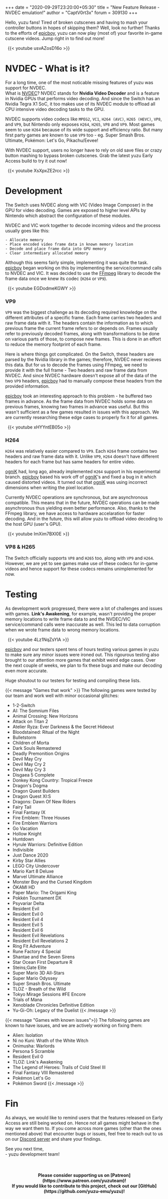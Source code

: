 +++
date = "2020-09-29T23:20:00+05:30"
title = "New Feature Release - NVDEC emulation!"
author = "CaptV0rt3x"
forum = 309130
+++

Hello, yuzu fans!
Tired of broken cutscenes and having to mash your controller buttons in hopes of skipping them? Well, look no further!
Thanks to the efforts of [epicboy](https://github.com/ameerj), yuzu can now play (most of) your favorite in-game cutscene videos.
Jump right in to find out more!
<!--more-->

&nbsp;
{{< youtube usvAZosD16o >}}

# NVDEC - What is it?

For a long time, one of the most noticable missing features of yuzu was support for NVDEC. <br>
What is [NVDEC](https://en.wikipedia.org/wiki/Nvidia_NVDEC)?
NVDEC stands for **Nvidia Video Decoder** and is a feature in Nvidia GPUs that performs video decoding.
And since the Switch has an Nvidia Tegra X1 SoC, it too makes use of its NVDEC module to offload all CPU intensive video decoding tasks to the GPU.

NVDEC supports video codecs like `MPEG2`, `VC1`, `H264 (AVC)`, `H265 (HEVC)`, `VP8`, and `VP9`, but Nintendo only exposes `H264`, `H265`, `VP8` and `VP9`.
Most games seem to use `H264` because of its wide support and efficiency ratio. 
But many first party games are known to use `VP9` too - eg. Super Smash Bros. Ultimate, Pokémon: Let's Go, Pikachu/Eevee!

With NVDEC support, users no longer have to rely on old save files or crazy button mashing to bypass broken cutscenes. 
Grab the latest yuzu Early Access build to try it out now!

&nbsp;
{{< youtube XsXpxZE2rcc >}}
&nbsp;

# Development

The Switch uses NVDEC along with VIC (Video Image Composer) in the GPU for video decoding.
Games are exposed to higher level APIs by Nintendo which abstract the configuration of these modules.

NVDEC and VIC work together to decode incoming videos and the process usually goes like this:

	- Allocate memory
	- Place encoded video frame data in known memory location
	- Decode and place frame data into GPU memory
	- Clear intermediary allocated memory

Although this seems fairly simple, implementing it was quite the task.
[epicboy](https://github.com/ameerj) began working on this by implementing the service/command calls to NVDEC and VIC.
It was decided to use the [FFmpeg](https://github.com/FFmpeg/FFmpeg) library to decode the frame data once we knew its codec (`H264` or `VP9`).	

&nbsp;
{{< youtube EGDodmeKGWY >}}
&nbsp;

### VP9 

`VP9` was the biggest challenge as its decoding required knowledge on the different attributes of a specific frame.
Each frame carries two headers and raw frame data with it.
The headers contain the information as to which previous frame the current frame refers to or depends on.
Frames usually refer to previously decoded frames, along with transformations to be done on various parts of those, to compose new frames.
This is done in an effort to reduce the memory footprint of each frame.

Here is where things got complicated.
On the Switch, these headers are parsed by the Nvidia library in the games; therefore, NVDEC never recieves this data.
But for us to decode the frames using FFmpeg, we need to provide it with the full frame - Two headers and raw frame data from NVDEC.
And since NVDEC hardware doesn't expose all of the data of the two `VP9` headers, [epicboy](https://github.com/ameerj) had to manually compose these headers from the provided information.

[epicboy](https://github.com/ameerj) took an interesting approach to this problem - he buffered two frames in advance.
As the frame data from NVDEC holds some data on previous frames, knowing two frames in advance was useful.
But this wasn't sufficient as a few games resulted in issues with this approach.
We are currently researching these edge cases to properly fix it for all games.

&nbsp;
{{< youtube xHYYntEB05o >}}
&nbsp;

### H264

`H264` was relatively easier compared to `VP9`.
Each `H264` frame contains two headers and raw frame data with it.
Unlike `VP9`, `H264` doesn't have different headers for each frame but has same headers for entire video.

[ogniK](https://github.com/ogniK5377) had, long ago, already implemented `H264` support in his experimental branch.
[epicboy](https://github.com/ameerj) based his work off of [ogniK](https://github.com/ogniK5377)'s and fixed a bug in it which caused distorted videos.
It turned out that [ogniK](https://github.com/ogniK5377) was using incorrect dimensions when writing the pixel location.

Currently NVDEC operations are synchronous, but are asynchronous compatible.
This means that in the future, NVDEC operations can be made asynchronous thus yielding even better performance.
Also, thanks to the FFmpeg library, we have access to hardware accelaration for faster decoding.
And in the future, this will allow yuzu to offload video decoding to the host GPU (user's GPU).

&nbsp;
{{< youtube ImXim7BXl0E >}}
&nbsp;

### VP8 & H265

The Switch officially supports `VP8` and `H265` too, along with `VP9` and `H264`.
However, we are yet to see games make use of these codecs for in-game videos and hence support for these codecs remains unimplemented for now.

# Testing

As development work progressed, there were a lot of challenges and issues with games.
**Link's Awakening**, for example, wasn't providing the proper memory locations to write frame data to and
the NVDEC/VIC service/command calls were inaccurate as well.
This led to data corruption when we wrote frame data to wrong memory locations.

&nbsp;
{{< youtube 4Lz1NqZsYlA >}}
&nbsp;

[epicboy](https://github.com/ameerj) and our testers spent tens of hours testing various games in yuzu to make sure any minor issues were ironed out.
This rigourous testing also brought to our attention more games that exhibit weird edge cases.
Over the next couple of weeks, we plan to fix these bugs and make our decoding even more accurate.

Huge shoutout to our testers for testing and compiling these lists.

{{< message "Games that work" >}}
The following games were tested by our team and work well with minor occasional glitches:

* 1-2-Switch 
* AI: The Somnium Files
* Animal Crossing: New Horizons
* Attack on Titan 2
* Atelier Ryza: Ever Darkness & the Secret Hideout
* Bloodstained: Ritual of the Night
* Bulletstorm
* Children of Morta
* Dark Souls Remastered
* Deadly Premonition Origins
* Devil May Cry
* Devil May Cry 2
* Devil May Cry 3
* Disgaea 5 Complete
* Donkey Kong Country: Tropical Freeze
* Dragon's Dogma
* Dragon Quest Builders
* Dragon Quest XI:S
* Dragons: Dawn Of New Riders
* Fairy Tail
* Final Fantasy IX
* Fire Emblem: Three Houses
* Fire Emblem Warriors
* Go Vacation
* Hollow Knight
* Huntdown
* Hyrule Warriors: Definitive Edition
* Indivisible
* Just Dance 2020
* Kirby Star Allies
* LEGO City Undercover
* Mario Kart 8 Deluxe
* Marvel Ultimate Alliance
* Monster Boy and the Cursed Kingdom 
* ŌKAMI HD
* Paper Mario: The Origami King
* Pokkén Tournament DX
* Psyvariar Delta
* Resident Evil
* Resident Evil 0
* Resident Evil 4
* Resident Evil 5
* Resident Evil 6
* Resident Evil Revelations
* Resident Evil Revelations 2
* Ring Fit Adventure
* Rune Factory 4 Special
* Shantae and the Seven Sirens
* Star Ocean First Departure R
* Steins;Gate Elite
* Super Mario 3D All-Stars
* Super Mario Odyssey
* Super Smash Bros. Ultimate
* TLOZ - Breath of the Wild
* Tokyo Mirage Sessions #FE Encore
* Trials of Mana
* Xenoblade Chronicles Definitive Edition
* Yu-Gi-Oh: Legacy of the Duelist
{{< /message >}}

{{< message "Games with known issues">}}
The following games are known to have issues, and we are actively working on fixing them:

* Alien: Isolation
* Ni no Kuni: Wrath of the White Witch
* Onimusha: Warlords
* Persona 5 Scramble
* Resident Evil 0
* TLOZ: Link's Awakening
* The Legend of Heroes: Trails of Cold Steel III
* Final Fantasy VIII Remastered
* Pokémon Let's Go
* Pokémon Sword
{{< /message >}}


# Fin

As always, we would like to remind users that the features released on Early Access are still being worked on.
Hence not all games might behave in the way we want them to.
If you come across more games (other than the ones mentioned above) that encounter bugs or issues, feel free to
reach out to us on our [Discord server](https://discord.com/invite/u77vRWY) and share your findings.

See you next time, <br>
	- yuzu development team!


&nbsp;
<h4 style="text-align:center;">
<b>Please consider supporting us on [Patreon](https://www.patreon.com/yuzuteam)!<br>
If you would like to contribute to this project, check out our [GitHub](https://github.com/yuzu-emu/yuzu)!</b>
</h4>